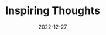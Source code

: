 ---
slug: thought-for-the-day
title: "Inspiring Thoughts"
date: 2022-12-27
excerpt: 'The mountain remains unmoved at seeming defeat by the mist.'
tags: [Inspiration, Motivation, Quotes, Thoughts]
---